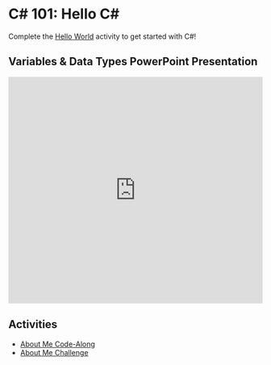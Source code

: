 # <span>C# 101: Hello C#</span>
Complete the [Hello World](HelloWorld.md) activity to get started with C#!

## Variables & Data Types PowerPoint Presentation
<iframe src='https://view.officeapps.live.com/op/embed.aspx?src=https://hylandtechclub.com/cs-101/Variables/Variables.pptx' width='100%' height='450px' frameborder='0'></iframe>

## Activities
- [About Me Code-Along](../Variables/AboutMeCodeAlong.md)
- [About Me Challenge](../Variables/AboutMeChallenge.md)